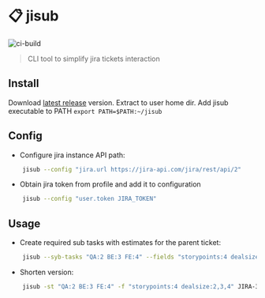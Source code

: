 # 📋 jisub

![ci-build](https://github.com/darkowl91/jisub/actions/workflows/ci-branch.yaml/badge.svg)

> CLI tool to simplify jira tickets interaction

## Install

Download [latest release](https://github.com/darkowl91/jisub/releases/latest) version. Extract to user home dir.
Add jisub executable to PATH `export PATH=$PATH:~/jisub`

## Config

+ Configure jira instance API path:

```bash
    jisub --config "jira.url https://jira-api.com/jira/rest/api/2"
```

+ Obtain jira token from profile and add it to configuration

```bash
    jisub --config "user.token JIRA_TOKEN"
```

## Usage

+ Create required sub tasks with estimates for the parent ticket:

```bash
    jisub --syb-tasks "QA:2 BE:3 FE:4" --fields "storypoints:4 dealsize:2,3,4" JIRA-39106 
```

+ Shorten version:

```bash
    jisub -st "QA:2 BE:3 FE:4" -f "storypoints:4 dealsize:2,3,4" JIRA-39106 
```
